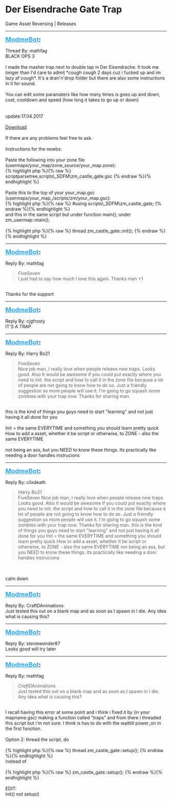 # Der Eisendrache Gate Trap
Game Asset Reversing | Releases

---
<strong style="font-size: 1.4em;"><span style="text-decoration: underline;text-decoration-color: #34a7f9;"><span style="color:#34a7f9;">ModmeBot</span></span>:</strong>

<p>Thread By: mathfag<br />BLACK OPS 3<br /> <br />I made the masher trap next to double tap in Der Eisendrache. It took me longer than I&#39;d care to admit *cough cough 2 days cuz i fucked up and im lazy af cough*. It&#39;s a dran&#39;n&#39;drop folder but there are also some instructions in it for sound.<br /> <br />You can edit some paramaters like how many times is goes up and down, cost, cooldown and speed (how long it takes to go up or down)<br /> <br /> <br /> update:17.04.2017<br /> <br /><a href="https://mega.nz/#!XtwBFAiK!gy84chNbmTeG-TJYlY2_rJB4cM2OB9bYMu0FuZUua_Q">Download</a> <br /> <br /> If there are any problems feel free to ask. <br /> <br />Instructions for the newbs:<br /> <br />Paste the following into your zone file (usermaps/your_map/zone_source/your_map.zone):<br />{% highlight php %}{% raw %}
scriptparsetree,scripts\_SDFM\zm_castle_gate.gsc
{% endraw %}{% endhighlight %}
 <br /> <br />Paste this to the top of your your_map.gsc (usermaps/your_map_/scripts/zm/your_map.gsc):<br />{% highlight php %}{% raw %}
#using scripts\_SDFM\zm_castle_gate;
{% endraw %}{% endhighlight %}
 <br />and this in the same script but under function main(); under zm_usermap::main();<br /> <br />{% highlight php %}{% raw %}
thread zm_castle_gate::init();
{% endraw %}{% endhighlight %}
</p>

---
<strong style="font-size: 1.4em;"><span style="text-decoration: underline;text-decoration-color: #34a7f9;"><span style="color:#34a7f9;">ModmeBot</span></span>:</strong>

<p>Reply By: mathfag<br /><blockquote><em>FiveSeven</em><br />I just had to say how much I love this again. Thanks man +1</blockquote><br /> Thanks for the support</p>

---
<strong style="font-size: 1.4em;"><span style="text-decoration: underline;text-decoration-color: #34a7f9;"><span style="color:#34a7f9;">ModmeBot</span></span>:</strong>

<p>Reply By: cjgfrosty<br />IT&#39;S A TRAP</p>

---
<strong style="font-size: 1.4em;"><span style="text-decoration: underline;text-decoration-color: #34a7f9;"><span style="color:#34a7f9;">ModmeBot</span></span>:</strong>

<p>Reply By: Harry Bo21<br /><blockquote><em>FiveSeven</em><br />Nice job man, I really love when people release new traps. Looks good.  Also It would be awesome if you could put exactly where you need to init. the script and how to call it in the zone file because a lot of people are not going to know how to do so.  Just a friendly suggestion so more people will use it.   I&#39;m going to go squash some zombies with your trap now.  Thanks for sharing man.</blockquote><br /> this is the kind of things you guys need to start &quot;learning&quot; and not just having it all done for you<br /> <br />Init = the same EVERYTIME and something you should learn pretty quick<br />How to add a asset, whether it be script or otherwise, to ZONE - also the same EVERYTIME<br /> <br />not being an ass, but you NEED to know these things. Its practically like needing a door handles instrucions</p>

---
<strong style="font-size: 1.4em;"><span style="text-decoration: underline;text-decoration-color: #34a7f9;"><span style="color:#34a7f9;">ModmeBot</span></span>:</strong>

<p>Reply By: clixdeath<br /><blockquote><em>Harry Bo21</em><br />FiveSeven Nice job man, I really love when people release new traps. Looks good.  Also It would be awesome if you could put exactly where you need to init. the script and how to call it in the zone file because a lot of people are not going to know how to do so.  Just a friendly suggestion so more people will use it.   I&#39;m going to go squash some zombies with your trap now.  Thanks for sharing man.  this is the kind of things you guys need to start &quot;learning&quot; and not just having it all done for you   Init = the same EVERYTIME and something you should learn pretty quick How to add a asset, whether it be script or otherwise, to ZONE - also the same EVERYTIME   not being an ass, but you NEED to know these things. Its practically like needing a door handles instrucions</blockquote><br /> <br />calm down</p>

---
<strong style="font-size: 1.4em;"><span style="text-decoration: underline;text-decoration-color: #34a7f9;"><span style="color:#34a7f9;">ModmeBot</span></span>:</strong>

<p>Reply By: CraftDAnimations<br />Just tested this out on a blank map and as soon as I spawn in I die.  Any idea what is causing this?</p>

---
<strong style="font-size: 1.4em;"><span style="text-decoration: underline;text-decoration-color: #34a7f9;"><span style="color:#34a7f9;">ModmeBot</span></span>:</strong>

<p>Reply By: steviewonder87<br />Looks good will try later</p>

---
<strong style="font-size: 1.4em;"><span style="text-decoration: underline;text-decoration-color: #34a7f9;"><span style="color:#34a7f9;">ModmeBot</span></span>:</strong>

<p>Reply By: mathfag<br /><blockquote><em>CraftDAnimations</em><br />Just tested this out on a blank map and as soon as I spawn in I die.  Any idea what is causing this?</blockquote><br /> I recall having this error at some point and i think i fixed it by (in your mapname.gsc) making a function called &quot;traps&quot; and from there i threaded this script but i&#39;m not sure. I think is has to do with the waittill power_on in the first function.<br /> <br />Option 2: thread the script, do <br /> <br />{% highlight php %}{% raw %}
thread zm_castle_gate::setup();
{% endraw %}{% endhighlight %}
 <br />instead of<br /> <br />{% highlight php %}{% raw %}
zm_castle_gate::setup();
{% endraw %}{% endhighlight %}
 <br /> <br />EDIT:<br />init() not setup()</p>
